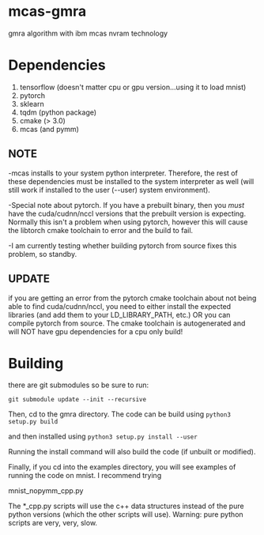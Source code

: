# mcas-gmra
gmra algorithm with ibm mcas nvram technology


# Dependencies
1) tensorflow (doesn't matter cpu or gpu version...using it to load mnist)
2) pytorch
3) sklearn
4) tqdm (python package)
5) cmake (> 3.0)
6) mcas (and pymm)

## NOTE
-mcas installs to your system python interpreter. Therefore, the rest of these dependencies must be installed to the system interpreter as well (will still work if installed to the user (--user) system environment).

-Special note about pytorch. If you have a prebuilt binary, then you *must* have the cuda/cudnn/nccl versions that the prebuilt version is expecting. Normally this isn't a problem when using pytorch, however this will cause the libtorch cmake toolchain to error and the build to fail.

-I am currently testing whether building pytorch from source fixes this problem, so standby.

## UPDATE
if you are getting an error from the pytorch cmake toolchain about not being able to find cuda/cudnn/nccl, you need to either install the expected libraries (and add them to your LD_LIBRARY_PATH, etc.) OR you can compile pytorch from source. The cmake toolchain is autogenerated and will NOT have gpu dependencies for a cpu only build!


# Building
there are git submodules so be sure to run:

```git submodule update --init --recursive```

Then, cd to the gmra directory. The code can be build using
```python3 setup.py build```

and then installed using
```python3 setup.py install --user```

Running the install command will also build the code (if unbuilt or modified).

Finally, if you cd into the examples directory, you will see examples of running the code on mnist. I recommend trying

mnist_nopymm_cpp.py

The *_cpp.py scripts will use the c++ data structures instead of the pure python versions (which the other scripts will use). Warning: pure python scripts are very, very, slow.



